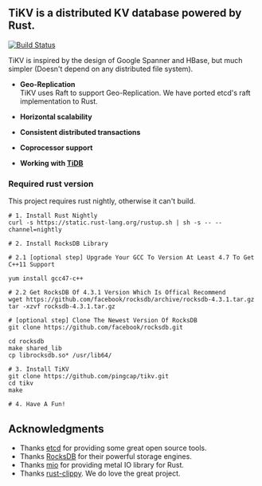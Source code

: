 ## TiKV is a distributed KV database powered by Rust.


[![Build Status](https://travis-ci.org/pingcap/tikv.svg?branch=master)](https://travis-ci.org/pingcap/tikv)


TiKV is inspired by the design of Google Spanner and HBase, but much simpler (Doesn't depend on any distributed file system).

- __Geo-Replication__  
TiKV uses Raft to support Geo-Replication. We have ported etcd's raft implementation to Rust.


- __Horizontal scalability__  


- __Consistent distributed transactions__  


- __Coprocessor support__  


- __Working with [TiDB](https://github.com/pingcap/tidb)__  

### Required rust version

This project requires rust nightly, otherwise it can't build.

```
# 1. Install Rust Nightly
curl -s https://static.rust-lang.org/rustup.sh | sh -s -- --channel=nightly

# 2. Install RocksDB Library

# 2.1 [optional step] Upgrade Your GCC To Version At Least 4.7 To Get C++11 Support

yum install gcc47-c++ 

# 2.2 Get RocksDB Of 4.3.1 Version Which Is Offical Recommend
wget https://github.com/facebook/rocksdb/archive/rocksdb-4.3.1.tar.gz
tar -xzvf rocksdb-4.3.1.tar.gz

# [optional step] Clone The Newest Version Of RocksDB
git clone https://github.com/facebook/rocksdb.git

cd rocksdb
make shared_lib
cp librocksdb.so* /usr/lib64/

# 3. Install TiKV
git clone https://github.com/pingcap/tikv.git
cd tikv
make

# 4. Have A Fun!
```

## Acknowledgments
- Thanks [etcd](https://github.com/coreos/etcd) for providing some great open source tools.
- Thanks [RocksDB](https://github.com/facebook/rocksdb) for their powerful storage engines.
- Thanks [mio](https://github.com/carllerche/mio) for providing metal IO library for Rust.
- Thanks [rust-clippy](https://github.com/Manishearth/rust-clippy). We do love the great project. 
